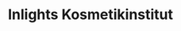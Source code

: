 ---
title: "Inlights Kosmetikinstitut"
url: /dransfeld/inlights-kosmetikinstitut/
shop: Kosmetik
---